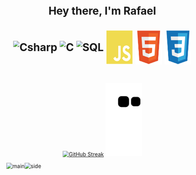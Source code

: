 <div align="center" style="display: inline_block"><br>
  <h1>Hey there, I'm Rafael <br>
    <br>
<img align="center" alt="Csharp" height="90" width="70" src="https://cdn.jsdelivr.net/gh/devicons/devicon/icons/csharp/csharp-original.svg" />
<img align="center" alt="C" height="90" width="70" src="https://cdn.jsdelivr.net/gh/devicons/devicon/icons/c/c-original.svg" />
<img align="center" alt="SQL" height="90" width="70" src="https://cdn.jsdelivr.net/gh/devicons/devicon/icons/mysql/mysql-original-wordmark.svg" />
<img align="center" alt="Js" height="90" width="70" src="https://raw.githubusercontent.com/devicons/devicon/master/icons/javascript/javascript-plain.svg">
<img align="center" alt="HTML" height="90" width="70" src="https://raw.githubusercontent.com/devicons/devicon/master/icons/html5/html5-original.svg">
<img align="center" alt="CSS" height="90" width="70" src="https://raw.githubusercontent.com/devicons/devicon/master/icons/css3/css3-original.svg">
    
</h1>
</div>


<div align="center">
  <a href="https://github.com/PerkZz17%22%3E
  <img height="180em" src="https://github-readme-stats.vercel.app/api?username=PerkZz17&show_icons=true&theme=radical&include_all_commits=true&count_private=true%22/%3E
  <img height="180em" src="https://github-readme-stats.vercel.app/api/top-langs/?username=PerkZz17&layout=compact&langs_count=7&theme=radical%22/%3E
</div>

  #

<div align="center" style="display: inline_block"><br>

[![GitHub Streak](http://github-readme-streak-stats.herokuapp.com/?user=PerkZz17&theme=radical&hide_border=true&date_format=M%20j%5B%2C%20Y%5D)](https://git.io/streak-stats)
![Snake animation](https://github.com/PerkZz17/PerkZz17/blob/output/github-contribution-grid-snake.svg)
</div>

                                                 
                                                 
![main](https://user-images.githubusercontent.com/66210711/171189445-abbff24a-7014-4775-a4b5-2e8a2ea483cb.gif)![side](https://user-images.githubusercontent.com/66210711/171189467-f0ea94f1-b8f2-42d5-b496-b66ac1c50fb2.gif)

